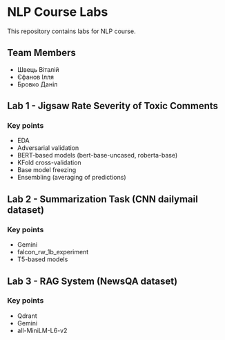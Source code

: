 # NLP Course Labs
This repository contains labs for NLP course.

## Team Members
- Швець Віталій
- Єфанов Ілля
- Бровко Даніл

## Lab 1 - Jigsaw Rate Severity of Toxic Comments
### Key points
- EDA
- Adversarial validation
- BERT-based models (bert-base-uncased, roberta-base)
- KFold cross-validation
- Base model freezing
- Ensembling (averaging of predictions)

## Lab 2 - Summarization Task (CNN dailymail dataset)
### Key points
- Gemini
- falcon_rw_1b_experiment 
- T5-based models

## Lab 3 - RAG System (NewsQA dataset)
### Key points
- Qdrant
- Gemini
- all-MiniLM-L6-v2